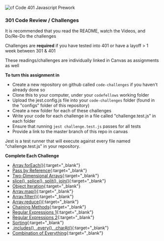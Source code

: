 ![cf](http://i.imgur.com/7v5ASc8.png) Code 401 Javascript Prework

### 301 Code Review / Challenges

It is recommended that you read the README, watch the Videos, and Do/Re-Do the challenges

Challenges are **required** if you have tested into 401 or have a layoff > 1 week between 301 & 401

These readings/challenges are individually linked in Canvas as assignments as well

**To turn this assignment in**

- Create a new repository on github called `code-challenges` if you haven't already done so
- Clone this to your computer, under your `codefellows` working folder
- Upload the  jest.config.js file into your `code-challenges` folder (found in the "configs" folder of this repository)
- Create a new folder for each of these challenges
- Write your code for each challenge in a file called "challenge.test.js" in each folder
- Ensure that running `jest challenge.test.js` passes for all tests
- Provide a link to the master branch of this repo in canvas

Jest is a test runner that will execute against every file named "challenge.test.js" in your repository.

**Complete Each Challenge**

- [Array.forEach()](https://codefellows.github.io/code-301-guide/curriculum/01-smacss-media-queries/challenges/ASSIGNMENT){:target="_blank"}
- [Pass by Reference](https://codefellows.github.io/code-301-guide/curriculum/02-jquery-selectors-events/challenges/ASSIGNMENT){:target="_blank"}
- [Two-Dimensional Arrays](https://codefellows.github.io/code-301-guide/curriculum/12-components-forms/challenges/ASSIGNMENT){:target="_blank"}
- [slice(), splice(), split(), join()](https://codefellows.github.io/code-301-guide/curriculum/05-deployment/challenges/ASSIGNMENT){:target="_blank"}
- [Object Iteration](https://codefellows.github.io/code-301-guide/curriculum/06-node-express-apis/challenges/ASSIGNMENT){:target="_blank"}
- [Array.map()](https://codefellows.github.io/code-301-guide/curriculum/07-apis-continued/challenges/ASSIGNMENT){:target="_blank"}
- [Array.filter()](https://codefellows.github.io/code-301-guide/curriculum/08-sql-postgres/challenges/ASSIGNMENT){:target="_blank"}
- [Array.reduce()](https://github.com/codefellows/code-301-guide/blob/master/curriculum/09-cache-invalidation/challenges/ASSIGNMENT.md){:target="_blank"}
- [Chaining Methods](https://codefellows.github.io/code-301-guide/curriculum/10-call-stack/challenges/ASSIGNMENT){:target="_blank"}
- [Regular Expressions 1](https://codefellows.github.io/code-301-guide/curriculum/04-RWD-RegEx/challenges/ASSIGNMENT){:target="_blank"}
- [Regular Expressions 2](https://codefellows.github.io/code-301-guide/curriculum/11-ejs/challenges/ASSIGNMENT){:target="_blank"}
- [Sorting](https://codefellows.github.io/code-301-guide/curriculum/03-flexbox-templating/challenges/ASSIGNMENT){:target="_blank"}
- [.includes(), .every(), .charAt()](https://codefellows.github.io/code-301-guide/curriculum/13-update-delete/challenges/ASSIGNMENT){:target="_blank"}
- [Combination of Everything](https://codefellows.github.io/code-301-guide/curriculum/14-normalization/challenges/ASSIGNMENT){:target="_blank"}
